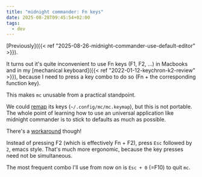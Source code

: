 ```yaml
---
title: "midnight commander: Fn keys"
date: 2025-08-28T09:45:54+02:00
tags:
  - dev
---
```


[Previously]({{< ref "2025-08-26-midnight-commander-use-default-editor" >}}).

It turns out it's quite inconvenient to use Fn keys (F1, F2, ...) in Macbooks
and in my [mechanical keyboard]({{< ref "2022-01-12-keychron-k2-review" >}}),
because I need to press a key combo to do so (Fn + the corresponding function
key).

This makes `mc` unusable from a practical standpoint.

We could
[remap](https://superuser.com/questions/461452/is-there-a-way-to-change-shortcuts-in-midnight-commander)
its keys (`~/.config/mc/mc.keymap`), but this is not portable. The whole point
of learning how to use an universal application like midnight commander is to
stick to defaults as much as possible.

There's a
[workaround](https://stackoverflow.com/questions/59334351/how-can-i-bind-f3-behavior-on-key-5-on-numeric-keypad-in-midnight-commander) though!

Instead of pressing F2 (which is effectively Fn + F2), press `Esc` followed by
`2`, emacs style. That's much more ergonomic, because the key presses need not
be simultaneous.

The most frequent combo I'll use from now on is `Esc + 0` (=F10) to quit `mc`.

